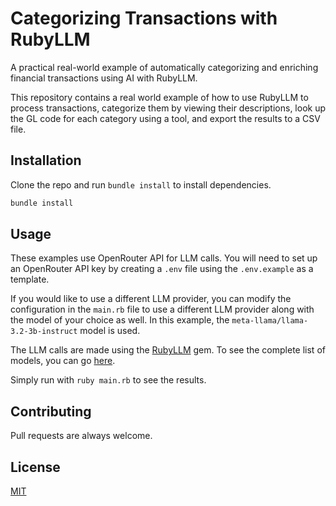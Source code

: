 # Categorizing Transactions with RubyLLM

A practical real-world example of automatically categorizing and enriching financial transactions using AI with RubyLLM.

This repository contains a real world example of how to use RubyLLM to process transactions, categorize them by viewing their descriptions, look up the GL code for each category using a tool, and export the results to a CSV file.

## Installation

Clone the repo and run `bundle install` to install dependencies.

```bash
bundle install
```

## Usage

These examples use OpenRouter API for LLM calls. You will need to set up an OpenRouter API key by creating a `.env` file using the `.env.example` as a template.

If you would like to use a different LLM provider, you can modify the configuration in the `main.rb` file to use a different LLM provider along with the model of your choice as well. In this example, the `meta-llama/llama-3.2-3b-instruct` model is used.

The LLM calls are made using the [RubyLLM](https://github.com/crmne/ruby_llm) gem. To see the complete list of models, you can go [here](https://rubyllm.com/guides/available-models).

Simply run with `ruby main.rb` to see the results.

## Contributing

Pull requests are always welcome.

## License

[MIT](https://choosealicense.com/licenses/mit/)